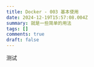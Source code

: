 ```yaml
---
title: Docker - 003 基本使用
date: 2024-12-19T15:57:08.004Z
summary: 就是一些简单的用法
tags: []
comments: true
draft: false
---
```


测试
